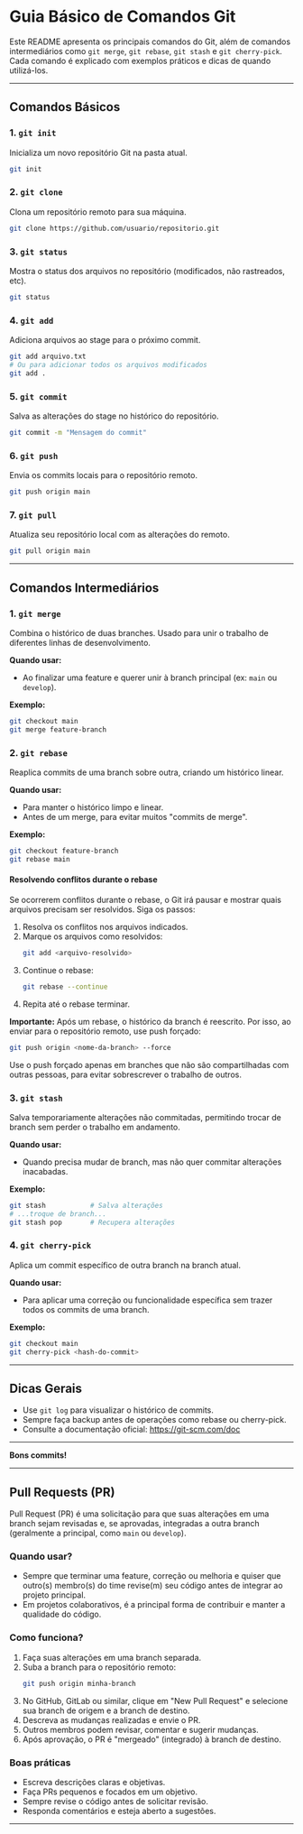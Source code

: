 # Guia Básico de Comandos Git

Este README apresenta os principais comandos do Git, além de comandos intermediários como `git merge`, `git rebase`, `git stash` e `git cherry-pick`. Cada comando é explicado com exemplos práticos e dicas de quando utilizá-los.

---

## Comandos Básicos

### 1. `git init`

Inicializa um novo repositório Git na pasta atual.

```bash
git init
```

### 2. `git clone`

Clona um repositório remoto para sua máquina.

```bash
git clone https://github.com/usuario/repositorio.git
```

### 3. `git status`

Mostra o status dos arquivos no repositório (modificados, não rastreados, etc).

```bash
git status
```

### 4. `git add`

Adiciona arquivos ao stage para o próximo commit.

```bash
git add arquivo.txt
# Ou para adicionar todos os arquivos modificados
git add .
```

### 5. `git commit`

Salva as alterações do stage no histórico do repositório.

```bash
git commit -m "Mensagem do commit"
```

### 6. `git push`

Envia os commits locais para o repositório remoto.

```bash
git push origin main
```

### 7. `git pull`

Atualiza seu repositório local com as alterações do remoto.

```bash
git pull origin main
```

---

## Comandos Intermediários

### 1. `git merge`

Combina o histórico de duas branches. Usado para unir o trabalho de diferentes linhas de desenvolvimento.

**Quando usar:**

- Ao finalizar uma feature e querer unir à branch principal (ex: `main` ou `develop`).

**Exemplo:**

```bash
git checkout main
git merge feature-branch
```

### 2. `git rebase`

Reaplica commits de uma branch sobre outra, criando um histórico linear.

**Quando usar:**

- Para manter o histórico limpo e linear.
- Antes de um merge, para evitar muitos "commits de merge".

**Exemplo:**

```bash
git checkout feature-branch
git rebase main
```

#### Resolvendo conflitos durante o rebase

Se ocorrerem conflitos durante o rebase, o Git irá pausar e mostrar quais arquivos precisam ser resolvidos. Siga os passos:

1. Resolva os conflitos nos arquivos indicados.
2. Marque os arquivos como resolvidos:
   ```bash
   git add <arquivo-resolvido>
   ```
3. Continue o rebase:
   ```bash
   git rebase --continue
   ```
4. Repita até o rebase terminar.

**Importante:** Após um rebase, o histórico da branch é reescrito. Por isso, ao enviar para o repositório remoto, use push forçado:

```bash
git push origin <nome-da-branch> --force
```

Use o push forçado apenas em branches que não são compartilhadas com outras pessoas, para evitar sobrescrever o trabalho de outros.

### 3. `git stash`

Salva temporariamente alterações não commitadas, permitindo trocar de branch sem perder o trabalho em andamento.

**Quando usar:**

- Quando precisa mudar de branch, mas não quer commitar alterações inacabadas.

**Exemplo:**

```bash
git stash           # Salva alterações
# ...troque de branch...
git stash pop       # Recupera alterações
```

### 4. `git cherry-pick`

Aplica um commit específico de outra branch na branch atual.

**Quando usar:**

- Para aplicar uma correção ou funcionalidade específica sem trazer todos os commits de uma branch.

**Exemplo:**

```bash
git checkout main
git cherry-pick <hash-do-commit>
```

---

## Dicas Gerais

- Use `git log` para visualizar o histórico de commits.
- Sempre faça backup antes de operações como rebase ou cherry-pick.
- Consulte a documentação oficial: https://git-scm.com/doc

---

**Bons commits!**

---

## Pull Requests (PR)

Pull Request (PR) é uma solicitação para que suas alterações em uma branch sejam revisadas e, se aprovadas, integradas a outra branch (geralmente a principal, como `main` ou `develop`).

### Quando usar?

- Sempre que terminar uma feature, correção ou melhoria e quiser que outro(s) membro(s) do time revise(m) seu código antes de integrar ao projeto principal.
- Em projetos colaborativos, é a principal forma de contribuir e manter a qualidade do código.

### Como funciona?

1. Faça suas alterações em uma branch separada.
2. Suba a branch para o repositório remoto:
   ```bash
   git push origin minha-branch
   ```
3. No GitHub, GitLab ou similar, clique em "New Pull Request" e selecione sua branch de origem e a branch de destino.
4. Descreva as mudanças realizadas e envie o PR.
5. Outros membros podem revisar, comentar e sugerir mudanças.
6. Após aprovação, o PR é "mergeado" (integrado) à branch de destino.

### Boas práticas

- Escreva descrições claras e objetivas.
- Faça PRs pequenos e focados em um objetivo.
- Sempre revise o código antes de solicitar revisão.
- Responda comentários e esteja aberto a sugestões.

---
